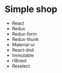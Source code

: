 # Simple shop #

* React
* Redux
* Redux-form
* Redux-thunk
* Material-ui
* React-dnd
* Immutable
* i18next
* Reselect